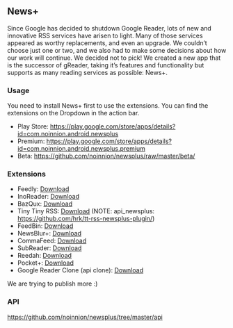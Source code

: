 News+
-----------
Since Google has decided to shutdown Google Reader, lots of new and innovative RSS services have arisen to light. Many of those services appeared as worthy replacements, and even an upgrade. We couldn’t choose just one or two, and we also had to make some decisions about how our work will continue. We decided not to pick! We created a new app that is the successor of gReader, taking it’s features and functionality but supports as many reading services as possible: News+.

### Usage

You need to install News+ first to use the extensions. You can find the extensions on the Dropdown in the action bar.

* Play Store: https://play.google.com/store/apps/details?id=com.noinnion.android.newsplus
* Premium: https://play.google.com/store/apps/details?id=com.noinnion.android.newsplus.premium
* Beta: https://github.com/noinnion/newsplus/raw/master/beta/

### Extensions

* Feedly: [Download](https://play.google.com/store/apps/details?id=com.noinnion.android.newsplus.extension.feedly)
* InoReader: [Download](https://play.google.com/store/apps/details?id=com.noinnion.android.newsplus.extension.inoreader)
* BazQux: [Download](https://play.google.com/store/apps/details?id=com.noinnion.android.newsplus.extension.bazqux)
* Tiny Tiny RSS: [Download](https://play.google.com/store/apps/details?id=com.noinnion.android.newsplus.extension.ttrss) (NOTE: api_newsplus: https://github.com/hrk/tt-rss-newsplus-plugin/)
* FeedBin: [Download](https://play.google.com/store/apps/details?id=com.noinnion.android.newsplus.extension.feedbin)
* NewsBlur+: [Download](https://play.google.com/store/apps/details?id=com.asafge.newsblurplus)
* CommaFeed: [Download](https://github.com/Athou/commafeed-newsplus)
* SubReader: [Download](http://subreader.com/static/files/SubReaderExtension.apk)
* Reedah: [Download](http://www.reedah.com/ReedahExtension.apk)
* Pocket+: [Download](https://play.google.com/store/apps/details?id=com.asafge.pocketplus)
* Google Reader Clone (api clone): [Download](https://github.com/noinnion/newsplus/raw/master/beta/GoogleReaderClone_beta.apk?raw=true)

We are trying to publish more :)

### API
https://github.com/noinnion/newsplus/tree/master/api
